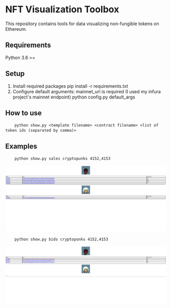 # NFT Visualization Toolbox

This repository contains tools for data visualizing non-fungible tokens on Ethereum.

## Requirements
Python 3.6 >=

## Setup 
1) Install required packages
        pip install -r requirements.txt
2) Configure default arguments: mainnet_url is required (I used my infura project's mainnet endpoint)
        python config.py default_args

## How to use
        python show.py <template filename> <contract filename> <list of token ids (separated by comma)>

## Examples 
        python show.py sales cryptopunks 4152,4153

   ![alt text](/nft_visualization_toolbox/imgs/example1.png)

        python show.py bids cryptopunks 4152,4153

   ![alt text](/nft_visualization_toolbox/imgs/example2.png)

